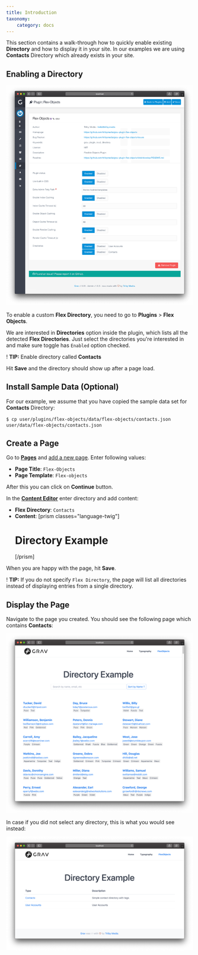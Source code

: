 ```yaml
---
title: Introduction
taxonomy:
    category: docs
---
```


This section contains a walk-through how to quickly enable existing **Directory** and how to display it in your site. In our examples we are using **Contacts** Directory which already exists in your site.

## Enabling a Directory

![Plugin Configuration](flex-objects-options.png?width=2030&classes=shadow)

To enable a custom **Flex Directory**, you need to go to **Plugins** > **Flex Objects**.

We are interested in **Directories** option inside the plugin, which lists all the detected **Flex Directories**. Just select the directories you're interested in and make sure toggle has `Enabled` option checked.

! **TIP:** Enable directory called **Contacts**

Hit **Save** and the directory should show up after a page load.

## Install Sample Data (Optional)

For our example, we assume that you have copied the sample data set for **Contacts** Directory:

```shell
$ cp user/plugins/flex-objects/data/flex-objects/contacts.json user/data/flex-objects/contacts.json
```

## Create a Page

Go to **[Pages](/admin-panel/page)** and [add a new page](/admin-panel/page#adding-new-pages). Enter following values:

- **Page Title**: `Flex-Objects`
- **Page Template**: `Flex-objects`

After this you can click on **Continue** button.

In the **[Content Editor](/advanced/flex/administration/views-edit)** enter directory and add content:

- **Flex Directory**: `Contacts`
- **Content**:
    [prism classes="language-twig"]
    # Directory Example
    [/prism]

When you are happy with the page, hit **Save**.

! **TIP:** If you do not specify `Flex Directory`, the page will list all directories instead of displaying entries from a single directory.

## Display the Page

Navigate to the page you created. You should see the following page which contains **Contacts**:

![](flex-objects-site.png?width=2030&classes=shadow)

In case if you did not select any directory, this is what you would see instead:

![](flex-objects-directory.png?width=2030&classes=shadow)
